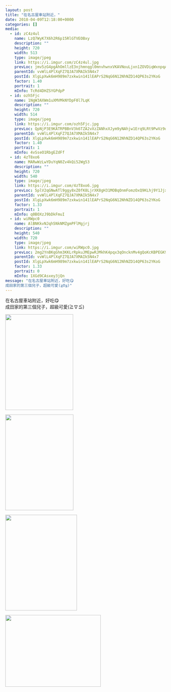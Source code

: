 ```yaml
---
layout: post
title: "在名古屋車站附近，" 
date: 2018-04-09T12:18:00+0000 
categories: [] 
media:
  - id: zC4z4ul
    name: LzQ7WyK7X6h2R6p15RlGTVEOBxy
    description: ""   
    height: 720
    width: 513
    type: image/jpeg
    link: https://i.imgur.com/zC4z4ul.jpg
    prevLoc: jmv5zG4pgAhOmllzE3njhmnqgl0mnvhwnxVKAVNouLjxn1ZOVDiqWxnpqAqkuLPNWVxYy5I9A6zJvWrQtErMw0EMX2iDl11m9E9WUQxz2lJN3LiMzyNQwVqPF9lEM8V634h9RKA9qZ9mHwqr1QL5N8Cq6yN1XLg2sOBy8OrDjPIQPPR149pLS0oPD55ZkZtrX4oZPlZkCwpzQYM4oPuqNqA2WKJYFL8JgOZWB3fQkDYn7GMwfE3ZXV9JXltqyQXjY1W7FPN
    parentId: vvWlL4PlXqFZ7QJA7XMAIk5N4x7
    postId: XlgLpXwk6mH989m7zxkwin141lEAPrS2NqG6N12NhNZD14QP63s2YKoG
    factor: 1.40
    portrait: 1
    mInfo: TcRd4DHZSYGPdpP
  - id: ozh5Fjc
    name: 1NgW3AXWm1uXMVMkNYDpF0l7LqK
    description: ""   
    height: 720
    width: 514
    type: image/jpeg
    link: https://i.imgur.com/ozh5Fjc.jpg
    prevLoc: QpNjP3E9KATRPBBnV3k6TZA2vXzZANhxXJym9yNAhjw1Erq9LRt9PwVz9o97szyEO7X9YKF7VRowQEZPS8RvJqE0RzI6lZM82MwKIWJPwvM9yKuqjvP5BKpASnzGvKDZk0fpNpR8z5W9FVx8xOp7LKcpgOBqLZjnu6AmD6zG1jFEVV6YyOlgCDzkXNNYZPhyAylg24rRuB8lwyw1NGIw357vMm2WCBvj1PDnGZsV3r2XzK4mFX6n8Eo0gAtxMyGYr6vzs5Z
    parentId: vvWlL4PlXqFZ7QJA7XMAIk5N4x7
    postId: XlgLpXwk6mH989m7zxkwin141lEAPrS2NqG6N12NhNZD14QP63s2YKoG
    factor: 1.40
    portrait: 1
    mInfo: 4vSseO1RbgEZdFf
  - id: 4zT8xo6
    name: MARwWzLwYDuYqN0Zv4kQi52Wg53
    description: ""   
    height: 720
    width: 540
    type: image/jpeg
    link: https://i.imgur.com/4zT8xo6.jpg
    prevLoc: 5plV2qGNwATl9ggy8xZ0fK8LjrXK8gH31MOBqOnmFomzOxQ9KLhj9Y1JjxjEiR7N31nwMXumLEJk7qBPiYX4B3p7WrCVX7BXO6WNuW8n2Yqk5Mimlq87EG9Muy2wQmZ4YouQvvpz6EyrCpJEG2AoB2TVq6Ng8AGEukN2KkE1GVHMRR13qv9BtpVJ300RW5IZ8yNAZQovc7gz432jgQUYZ9oLlNlGtLGgXn2Q5yT7A5LlAGNYS2B1pKGwpjSGw8v6Z567IwK
    parentId: vvWlL4PlXqFZ7QJA7XMAIk5N4x7
    postId: XlgLpXwk6mH989m7zxkwin141lEAPrS2NqG6N12NhNZD14QP63s2YKoG
    factor: 1.33
    portrait: 1
    mInfo: q0BOXzJ9bDkFmuI
  - id: wiRWpc0
    name: AlBNKkvNJqh5NkNMZgmPFlMgjrj
    description: ""   
    height: 540
    width: 720
    type: image/jpeg
    link: https://i.imgur.com/wiRWpc0.jpg
    prevLoc: 2mg2YnBKqGhm3KKLrRpkuJMEpwRJMkhK4pqx3qOncknMv4gQoKcKBPEGK9KQcpnzQnwLQEsvZOY5BYVoIWvwQWwWnZi9wx72GY0BC8mjx63jZMsjPr2MRZKktp2yBoJGpKCPlDx6EmO0iwXloMzMGZi7003j8pJRsG1yjz1YZvTX2YOWy913TDjxGJADNXc3RyE0w3l5hPxz8DzDKLu0lE0MRKQXSqkZMgK4VvSLQrR7kAj9h0EJAnqJQlFGPmEr8VLJUwDWDvyv7
    parentId: vvWlL4PlXqFZ7QJA7XMAIk5N4x7
    postId: XlgLpXwk6mH989m7zxkwin141lEAPrS2NqG6N12NhNZD14QP63s2YKoG
    factor: 1.33
    portrait: 0
    mInfo: 1XGd9CAsxey3jQn
message: "在名古屋車站附近，好吃😋  
成田家的第三個兒子，超級可愛(≧∇≦)"
---
```


在名古屋車站附近，好吃😋  
成田家的第三個兒子，超級可愛(≧∇≦)


[//]: #media:  
<a href="https://i.imgur.com/zC4z4ul.jpg"><img src="https://i.imgur.com/zC4z4ul.jpg" height="300" width="213" /></a> 
  

<a href="https://i.imgur.com/ozh5Fjc.jpg"><img src="https://i.imgur.com/ozh5Fjc.jpg" height="300" width="214" /></a> 
  

<a href="https://i.imgur.com/4zT8xo6.jpg"><img src="https://i.imgur.com/4zT8xo6.jpg" height="300" width="225" /></a> 
  

<a href="https://i.imgur.com/wiRWpc0.jpg"><img src="https://i.imgur.com/wiRWpc0.jpg" height="225" width="300" /></a> 
 
